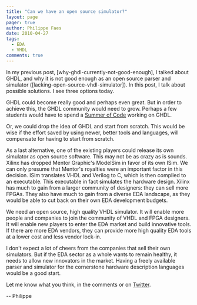 ```yaml
---
title: "Can we have an open source simulator?"
layout: page 
pager: true
author: Philippe Faes
date: 2010-04-27
tags: 
  - EDA
  - VHDL
comments: true
---
```

In my previous post, [why-ghdl-currently-not-good-enough], I talked about GHDL, and why it is not good enough as an open source parser and simulator ([lacking-open-source-vhdl-simulator]). In this post, I talk about possible solutions. I see three options today.

GHDL could become really good and perhaps even great. But in order to achieve this, the GHDL community would need to grow. Perhaps a few students would have to spend a <a href="http://code.google.com/soc/">Summer of Code</a> working on GHDL.

Or, we could drop the idea of GHDL and start from scratch. This would be wise if the effort saved by using newer, better tools and languages, will compensate for having to start from scratch.

As a last alternative, one of the existing players could release its own simulator as open source software. This may not be as crazy as is sounds. Xilinx has dropped Mentor Graphic's ModelSim in favor of its own ISim. We can only presume that Mentor's royalties were an important factor in this decision. ISim translates VHDL and Verilog to C, which is then compiled to an executable. This executable in fact simulates the hardware design. Xilinx has much to gain from a larger community of designers: they can sell more FPGAs. They also have much to gain from a diverse EDA landscape, as they would be able to cut back on their own EDA development budgets.  

We need an open source, high quality VHDL simulator. It will enable more people and companies to join the community of VHDL and FPGA designers. It will enable new players to enter the EDA market and build innovative tools. If there are more EDA vendors, they can provide more high quality EDA tools at a lower cost and less vendor lock-in. 

I don't expect a lot of cheers from the companies that sell their own simulators. But if the EDA sector as a whole wants to remain healthy, it needs to allow new innovators in the market. Having a freely available parser and simulator for the cornerstone hardware description languages would be a good start.

Let me know what you think, in the comments or on <a href="http://www.twitter.com/sigasi">Twitter</a>.

-- 
Philippe
